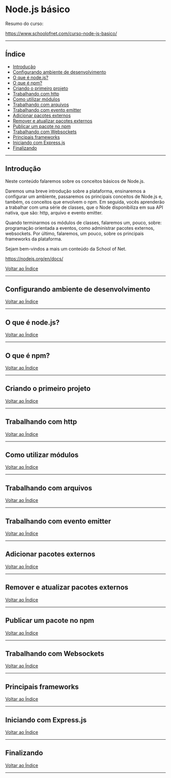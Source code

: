 # Node.js básico

Resumo do curso:

https://www.schoolofnet.com/curso-node-js-basico/

---

## <a name="indice">Índice</a>

- [Introdução](#parte1)
- [Configurando ambiente de desenvolvimento](#parte2)
- [O que é node.js?](#parte3)
- [O que é npm?](#parte4)
- [Criando o primeiro projeto](#parte5)
- [Trabalhando com http](#parte6)
- [Como utilizar módulos](#parte7)
- [Trabalhando com arquivos](#parte8)
- [Trabalhando com evento emitter](#parte9)
- [Adicionar pacotes externos ](#parte10)
- [Remover e atualizar pacotes externos](#parte11)
- [Publicar um pacote no npm ](#parte12)
- [Trabalhando com Websockets ](#parte13)
- [Principais frameworks](#parte14)
- [Iniciando com Express.js](#parte15)
- [Finalizando](#parte16)
  

---

## <a name="parte1">Introdução</a>


Neste conteúdo falaremos sobre os conceitos básicos de Node.js.

Daremos uma breve introdução sobre a plataforma, ensinaremos a configurar um ambiente, passaremos os principais conceitos de Node.js e, também, os conceitos que envolvem o npm. Em seguida, vocês aprenderão a trabalhar com uma série de classes, que o Node disponibiliza em sua API nativa, que são: http, arquivo e evento emitter.

Quando terminarmos os módulos de classes, falaremos um, pouco, sobre: programação orientada a eventos, como administrar pacotes externos, websockets. Por último, falaremos, um pouco, sobre os principais frameworks da plataforma.

Sejam bem-vindos a mais um conteúdo da School of Net.


https://nodejs.org/en/docs/

[Voltar ao Índice](#indice)

---

## <a name="parte2">Configurando ambiente de desenvolvimento</a>



[Voltar ao Índice](#indice)

---
## <a name="parte3">O que é node.js?</a>

[Voltar ao Índice](#indice)

---
## <a name="parte4">O que é npm?</a>

[Voltar ao Índice](#indice)

---
## <a name="parte5">Criando o primeiro projeto</a>

[Voltar ao Índice](#indice)

---
## <a name="parte6">Trabalhando com http </a>

[Voltar ao Índice](#indice)

---
## <a name="parte7">Como utilizar módulos </a>

[Voltar ao Índice](#indice)

---
## <a name="parte8">Trabalhando com arquivos</a>

[Voltar ao Índice](#indice)

---
## <a name="parte9">Trabalhando com evento emitter</a>

[Voltar ao Índice](#indice)

---
## <a name="parte10">Adicionar pacotes externos</a>

[Voltar ao Índice](#indice)

---
## <a name="parte11">Remover e atualizar pacotes externos</a>

[Voltar ao Índice](#indice)

---
## <a name="parte12">Publicar um pacote no npm</a>

[Voltar ao Índice](#indice)

---
## <a name="parte13">Trabalhando com Websockets</a>

[Voltar ao Índice](#indice)

---
## <a name="parte14">Principais frameworks</a>

[Voltar ao Índice](#indice)

---
## <a name="parte15">Iniciando com Express.js</a>

[Voltar ao Índice](#indice)

---
## <a name="parte16">Finalizando</a>

[Voltar ao Índice](#indice)

---